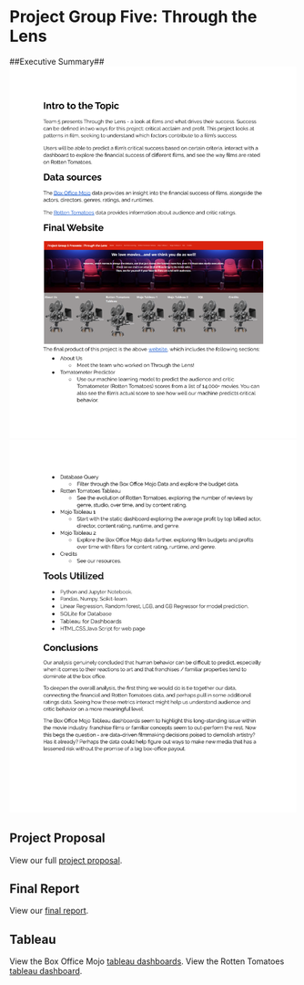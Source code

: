 # Project Group Five: Through the Lens #
##Executive Summary##
![Exec Report 1](https://github.com/JaimeStarling/Project_Group_Five/blob/main/Group%205%20Executive%20Summary%20PNG_Page_1.png)
![Exec Report 2](https://github.com/JaimeStarling/Project_Group_Five/blob/main/Group%205%20Executive%20Summary%20PNG_Page_2.png)

## Project Proposal ##
View our full [project proposal](https://docs.google.com/document/d/1JHppvpLnaqwBbRy21NopNgkC35ulRRETCe-9cyeDX0U/edit?usp=sharing).

## Final Report ##
View our [final report](https://docs.google.com/document/d/1fuaFwj_PxujkXpxN4j_xKaGuVi-s1hda2Fo94Jl5Dkk/edit?usp=sharing).

## Tableau ##

View the Box Office Mojo [tableau dashboards](https://public.tableau.com/shared/NNQB55YZT?:display_count=n&:origin=viz_share_link).
View the Rotten Tomatoes [tableau dashboard](https://public.tableau.com/app/profile/gadise/viz/RottenTomatoes_16612085696090/Dashboard1?publish=yes).
